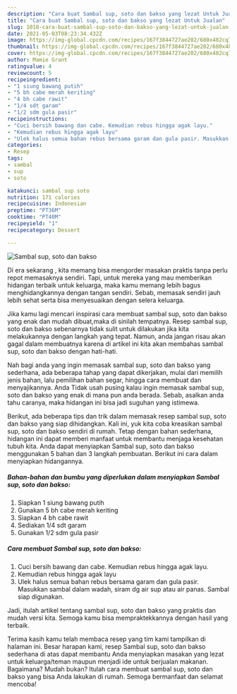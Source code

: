 ```yaml
---
description: "Cara buat Sambal sup, soto dan bakso yang lezat Untuk Jualan"
title: "Cara buat Sambal sup, soto dan bakso yang lezat Untuk Jualan"
slug: 1010-cara-buat-sambal-sup-soto-dan-bakso-yang-lezat-untuk-jualan
date: 2021-05-03T08:23:34.432Z
image: https://img-global.cpcdn.com/recipes/167f3844727ae202/680x482cq70/sambal-sup-soto-dan-bakso-foto-resep-utama.jpg
thumbnail: https://img-global.cpcdn.com/recipes/167f3844727ae202/680x482cq70/sambal-sup-soto-dan-bakso-foto-resep-utama.jpg
cover: https://img-global.cpcdn.com/recipes/167f3844727ae202/680x482cq70/sambal-sup-soto-dan-bakso-foto-resep-utama.jpg
author: Mamie Grant
ratingvalue: 4
reviewcount: 5
recipeingredient:
- "1 siung bawang putih"
- "5 bh cabe merah keriting"
- "4 bh cabe rawit"
- "1/4 sdt garam"
- "1/2 sdm gula pasir"
recipeinstructions:
- "Cuci bersih bawang dan cabe. Kemudian rebus hingga agak layu."
- "Kemudian rebus hingga agak layu"
- "Ulek halus semua bahan rebus bersama garam dan gula pasir. Masukkan sambal dalam wadah, siram dg air sup atau air panas. Sambal siap digunakan."
categories:
- Resep
tags:
- sambal
- sup
- soto

katakunci: sambal sup soto 
nutrition: 171 calories
recipecuisine: Indonesian
preptime: "PT36M"
cooktime: "PT40M"
recipeyield: "1"
recipecategory: Dessert

---
```



![Sambal sup, soto dan bakso](https://img-global.cpcdn.com/recipes/167f3844727ae202/680x482cq70/sambal-sup-soto-dan-bakso-foto-resep-utama.jpg)

Di era  sekarang , kita memang bisa mengorder masakan praktis tanpa perlu repot memasaknya sendiri. Tapi, untuk mereka yang mau memberikan hidangan terbaik untuk keluarga, maka kamu memang lebih bagus menghidangkannya dengan tangan sendiri. Sebab, memasak sendiri jauh lebih sehat serta bisa menyesuaikan dengan selera keluarga.

Jika kamu lagi mencari inspirasi cara membuat sambal sup, soto dan bakso yang enak dan mudah dibuat,maka di sinilah tempatnya. Resep sambal sup, soto dan bakso  sebenarnya tidak sulit untuk dilakukan jika kita melakukannya dengan langkah yang tepat. Namun, anda jangan risau akan gagal dalam membuatnya 
karena di artikel ini kita akan membahas sambal sup, soto dan bakso dengan hati-hati.  



Nah bagi anda yang ingin memasak sambal sup, soto dan bakso yang sederhana, ada beberapa tahap yang dapat dikerjakan, mulai dari memilih jenis bahan, lalu pemilihan bahan segar, hingga cara membuat dan menyajikannya. Anda Tidak usah pusing kalau ingin memasak sambal sup, soto dan bakso yang enak di mana pun anda berada. Sebab, asalkan anda  tahu caranya, maka hidangan ini bisa jadi suguhan yang istimewa.

Berikut, ada beberapa tips dan trik dalam memasak resep sambal sup, soto dan bakso yang siap dihidangkan. Kali ini, yuk kita coba kreasikan sambal sup, soto dan bakso sendiri di rumah. Tetap dengan bahan sederhana, hidangan ini dapat memberi manfaat untuk membantu menjaga kesehatan tubuh kita. Anda dapat menyiapkan Sambal sup, soto dan bakso menggunakan 5 bahan dan 3 langkah pembuatan. Berikut ini cara dalam menyiapkan hidangannya.

<!--inarticleads1-->

##### Bahan-bahan dan bumbu yang diperlukan dalam menyiapkan Sambal sup, soto dan bakso:

1. Siapkan 1 siung bawang putih
1. Gunakan 5 bh cabe merah keriting
1. Siapkan 4 bh cabe rawit
1. Sediakan 1/4 sdt garam
1. Gunakan 1/2 sdm gula pasir




<!--inarticleads2-->

##### Cara membuat Sambal sup, soto dan bakso:

1. Cuci bersih bawang dan cabe. Kemudian rebus hingga agak layu.
1. Kemudian rebus hingga agak layu
1. Ulek halus semua bahan rebus bersama garam dan gula pasir. Masukkan sambal dalam wadah, siram dg air sup atau air panas. Sambal siap digunakan.




Jadi, itulah artikel tentang  sambal sup, soto dan bakso  yang praktis dan mudah versi kita. Semoga kamu bisa mempraktekkannya dengan hasil yang terbaik. 

Terima kasih kamu telah membaca resep yang tim kami tampilkan di halaman ini. Besar harapan kami, resep  Sambal sup, soto dan bakso sederhana di atas dapat membantu Anda menyiapkan masakan yang lezat untuk keluarga/teman maupun menjadi ide untuk berjualan makanan. Bagaimana? Mudah bukan? Itulah cara membuat sambal sup, soto dan bakso yang bisa Anda lakukan di rumah. Semoga bermanfaat dan selamat mencoba!

